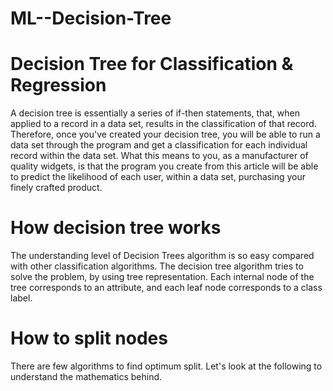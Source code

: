 # ML--Decision-Tree
# Decision Tree for Classification & Regression 

A decision tree is essentially a series of if-then statements, that, when applied to a record in a data set, results in the classification of that record. Therefore, once you've created your decision tree, you will be able to run a data set through the program and get a classification for each individual record within the data set. What this means to you, as a manufacturer of quality widgets, is that the program you create from this article will be able to predict the likelihood of each user, within a data set, purchasing your finely crafted product.

# How decision tree works
The understanding level of Decision Trees algorithm is so easy compared with other classification algorithms. The decision tree algorithm tries to solve the problem, by using tree representation. Each internal node of the tree corresponds to an attribute, and each leaf node corresponds to a class label.

# How to split nodes
There are few algorithms to find optimum split. Let's look at the following to understand the mathematics behind.
